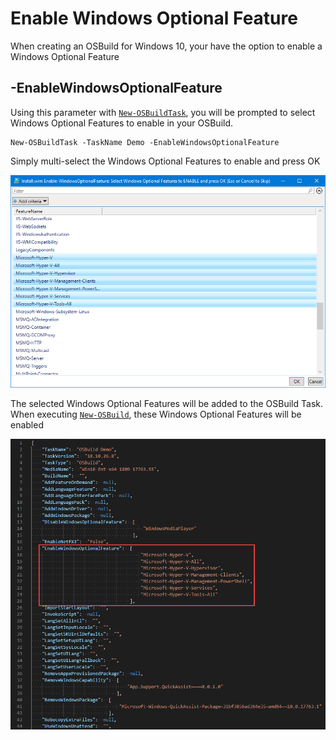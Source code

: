 # Enable Windows Optional Feature

When creating an OSBuild for Windows 10, your have the option to enable a Windows Optional Feature

## -EnableWindowsOptionalFeature

Using this parameter with [`New-OSBuildTask`](./), you will be prompted to select Windows Optional Features to enable in your OSBuild.

```text
New-OSBuildTask -TaskName Demo -EnableWindowsOptionalFeature
```

Simply multi-select the Windows Optional Features to enable and press OK

![](../../../../../.gitbook/assets/2018-10-29_0-25-49.png)

The selected Windows Optional Features will be added to the OSBuild Task. When executing [`New-OSBuild`](../new-osbuild.md), these Windows Optional Features will be enabled

![](../../../../../.gitbook/assets/2018-10-29_0-26-47enable.png)

